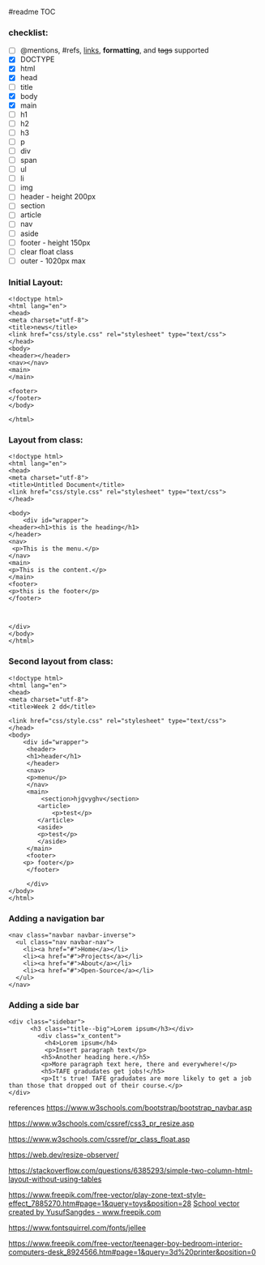 #readme
TOC


### checklist:

- [ ] @mentions, #refs, [links](), **formatting**, and <del>tags</del> supported
- [X] DOCTYPE
- [x] html
- [x]  head
- [ ] title
- [x] body
- [x] main  
- [ ] h1
- [ ] h2
- [ ] h3
- [ ] p
- [ ] div
- [ ] span
- [ ] ul
- [ ] li
- [ ] img
- [ ] header - height 200px 
- [ ] section
- [ ] article
- [ ] nav
- [ ] aside
- [ ] footer - height 150px
- [ ] clear float class
- [ ] outer - 1020px max

### Initial Layout:


```
<!doctype html>
<html lang="en">
<head>
<meta charset="utf-8">
<title>news</title>
<link href="css/style.css" rel="stylesheet" type="text/css">
</head>
<body>
<header></header>
<nav></nav>
<main>
</main>
  
<footer>  
</footer>  
</body>

</html>
```

### Layout from class:

```
<!doctype html>
<html lang="en">
<head>
<meta charset="utf-8">
<title>Untitled Document</title>
<link href="css/style.css" rel="stylesheet" type="text/css">
</head>

<body>
	<div id="wrapper">
<header><h1>this is the heading</h1>
</header>
<nav>
 <p>This is the menu.</p>	
</nav>
<main>
<p>This is the content.</p>	
</main>
<footer>
<p>this is the footer</p>	
</footer>	
	

		
</div> 
</body>
</html>

```

### Second layout from class: 

```
<!doctype html>
<html lang="en">
<head>
<meta charset="utf-8">
<title>Week 2 dd</title>

<link href="css/style.css" rel="stylesheet" type="text/css">
</head>
<body>
	<div id="wrapper">
	 <header>
	 <h1>header</h1>
	 </header>	 
	 <nav>
	 <p>menu</p>	 
	 </nav>
	 <main>
		 <section>hjgvyghv</section>
		<article>
			<p>test</p>
	    </article>	
		<aside>
		<p>test</p> 
		</aside>	
	 </main>
	 <footer>
	<p> footer</p>	 
     </footer>	 
	 
	 </div>
</body>
</html>

```




### Adding a navigation bar

```
<nav class="navbar navbar-inverse">
  <ul class="nav navbar-nav">
    <li><a href="#">Home</a></li>
    <li><a href="#">Projects</a></li>
    <li><a href="#">About</a></li>
    <li><a href="#">Open-Source</a></li>
  </ul>
</nav>  
```
### Adding a side bar

```
<div class="sidebar">
      <h3 class="title--big">Lorem ipsum</h3></div>
        <div class="x_content">
          <h4>Lorem ipsum</h4>
          <p>Insert paragraph text</p>
         <h5>Another heading here.</h5>
         <p>More paragraph text here, there and everywhere!</p>
         <h5>TAFE gradudates get jobs!</h5>
         <p>It's true! TAFE gradudates are more likely to get a job than those that dropped out of their course.</p>
</div>
```

references
https://www.w3schools.com/bootstrap/bootstrap_navbar.asp

https://www.w3schools.com/cssref/css3_pr_resize.asp

https://www.w3schools.com/cssref/pr_class_float.asp

https://web.dev/resize-observer/

https://stackoverflow.com/questions/6385293/simple-two-column-html-layout-without-using-tables

https://www.freepik.com/free-vector/play-zone-text-style-effect_7885270.htm#page=1&query=toys&position=28
<a href="https://www.freepik.com/free-photos-vectors/school">School vector created by YusufSangdes - www.freepik.com</a>

https://www.fontsquirrel.com/fonts/jellee

https://www.freepik.com/free-vector/teenager-boy-bedroom-interior-computers-desk_8924566.htm#page=1&query=3d%20printer&position=0

